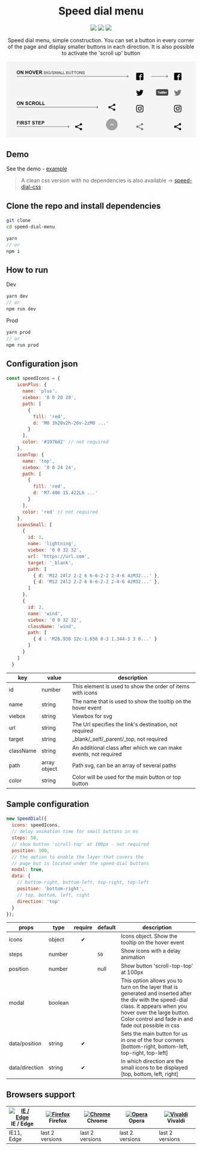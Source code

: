 <h1 align=center>Speed dial menu</h1>

<p align="center">
  <img src="https://img.shields.io/github/package-json/v/tomik23/speed-dial-menu">
  <img src="https://img.shields.io/github/size/tomik23/speed-dial-menu/docs/speedDial.min.js">
  <a href="LICENSE">
    <img src="https://img.shields.io/badge/License-MIT-green.svg">
  </a>
</p>

<p align=center>Speed dial menu, simple construction. You can set a button in every corner of the page and display smaller buttons in each direction. It is also possible to activate the 'scroll up' button</p>

<p align=center>
  <img src="./example.png">
</p>

## Demo

See the demo - [example](https://tomik23.github.io/speed-dial-menu/)


> A clean css version with no dependencies is also available -> [speed-dial-css](https://github.com/tomik23/speed-dial-menu/tree/speed-dial-css)



## Clone the repo and install dependencies
```bash
git clone 
cd speed-dial-menu
```
```js
yarn
// or
npm i
```

## How to run
Dev
```js
yarn dev
// or
npm run dev
```
Prod
```js
yarn prod
// or
npm run prod
```

## Configuration json

```js
const speedIcons = {
    iconPlus: {
      name: 'plus',
      viebox: '0 0 20 20',
      path: [
        { 
          fill: 'red',
          d: 'M0 3h20v2h-20v-2zM0 ...' 
        }
      ],
      color: '#1976d2' // not required
    },
    iconTop: {
      name: 'top',
      viebox: '0 0 24 24',
      path: [
        {
          fill: 'red',
          d: 'M7.406 15.422L6 ...'
        }
      ],
      color: 'red' // not required
    },
    iconsSmall: [
      {
        id: 1,
        name: 'lightning',
        viebox: '0 0 32 32',
        url: 'https://url.com',
        target: '_blank',
        path: [
          { d: 'M12 24l2 2-2 6 6-6-2-2 2-4-6 4zM32...' },
          { d: 'M12 24l2 2-2 6 6-6-2-2 2-4-6 4zM32...' },
        ]
      },
      {
        id: 2,
        name: 'wind',
        viebox: '0 0 32 32',
        className: 'wind',
        path: [
          { d : 'M26.938 12c-1.656 0-3 1.344-3 3 0...' }
        ]
      }
    ]
  }
```

key | value | description
---- | ------- | -----------
id | number | This element is used to show the order of items with icons
name | string | The name that is used to show the tooltip on the hover event
viebox | string | Viewbox for svg
url | string | The Url specifies the link's destination, not required
target | string | _blank/_self/_parent/_top, not required
className | string | An additional class after which we can make events, not required
path | array object | Path svg, can be an array of several paths
color | string | Color will be used for the main button or top button

## Sample configuration

```js
new SpeedDial({
  icons: speedIcons,
  // delay animation time for small buttons in ms 
  steps: 50,
  // show button 'scroll-top' at 100px - not required
  position: 100,
  // the option to enable the layer that covers the
  // page but is located under the speed-dial buttons
  modal: true,
  data: {
    // bottom-right, bottom-left, top-right, top-left
    position: 'bottom-right',
    // top, bottom, left, right
    direction: 'top'
  }
});
```

props | type | require | default | description
---- | ------- | :-----------: | ----------- | ---------------
icons | object | ✔ |  | Icons object. Show the tooltip on the hover event
steps | number |  | `50` | Show icons with a delay animation
position | number |  | null  | Show button 'scroll-top-top' at 100px
modal | boolean |   |   | This option allows you to turn on the layer that is generated and inserted after the div with the speed-dial class. It appears when you hover over the large button. Color control and fade in and fade out possible in css
data/position | string | ✔ |  | Sets the main button for us in one of the four corners [bottom-right, bottom-left, top-right, top-left]
data/direction | string | ✔ |  | In which direction are the small icons to be displayed [top, bottom, left, right]

## Browsers support

| [<img src="https://raw.githubusercontent.com/alrra/browser-logos/master/src/edge/edge_48x48.png" alt="IE / Edge" width="24px" height="24px" />](http://godban.github.io/browsers-support-badges/)<br/>IE / Edge | [<img src="https://raw.githubusercontent.com/alrra/browser-logos/master/src/firefox/firefox_48x48.png" alt="Firefox" width="24px" height="24px" />](http://godban.github.io/browsers-support-badges/)<br/>Firefox | [<img src="https://raw.githubusercontent.com/alrra/browser-logos/master/src/chrome/chrome_48x48.png" alt="Chrome" width="24px" height="24px" />](http://godban.github.io/browsers-support-badges/)<br/>Chrome | [<img src="https://raw.githubusercontent.com/alrra/browser-logos/master/src/opera/opera_48x48.png" alt="Opera" width="24px" height="24px" />](http://godban.github.io/browsers-support-badges/)<br/>Opera | [<img src="https://raw.githubusercontent.com/alrra/browser-logos/master/src/vivaldi/vivaldi_48x48.png" alt="Vivaldi" width="24px" height="24px" />](http://godban.github.io/browsers-support-badges/)<br/>Vivaldi |
| --------- | --------- | --------- | --------- | --------- |
| IE11, Edge| last 2 versions| last 2 versions| last 2 versions| last 2 versions